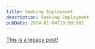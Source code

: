 ```yaml
---
title: Seeking Employment
description: Seeking Employment
pubDate: 2024-01-04T19:58:00Z
---
```


[This is a legacy post!](https://old.tjbai.com/-NnL2c4TrXTAuHBG_5X0)
